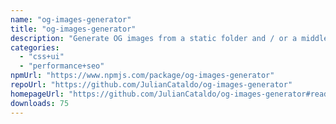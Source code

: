 ```yaml
---
name: "og-images-generator"
title: "og-images-generator"
description: "Generate OG images from a static folder and / or a middleware.\nExtract metadata from HTML pages. No headless browser involved.\nComes as a CLI, API or plugins."
categories:
  - "css+ui"
  - "performance+seo"
npmUrl: "https://www.npmjs.com/package/og-images-generator"
repoUrl: "https://github.com/JulianCataldo/og-images-generator"
homepageUrl: "https://github.com/JulianCataldo/og-images-generator#readme"
downloads: 75
---
```

